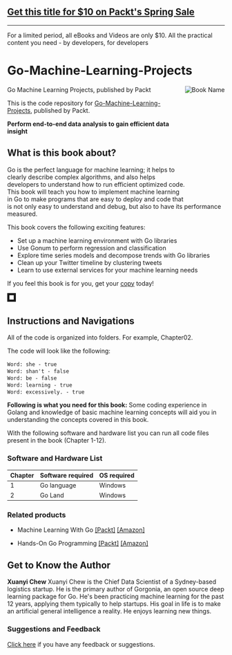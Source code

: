 ## [Get this title for $10 on Packt's Spring Sale](https://www.packt.com/B10285?utm_source=github&utm_medium=packt-github-repo&utm_campaign=spring_10_dollar_2022)
-----
For a limited period, all eBooks and Videos are only $10. All the practical content you need \- by developers, for developers

# Go-Machine-Learning-Projects
Go Machine Learning Projects, published by Packt
<a href="https://www.packtpub.com/big-data-and-business-intelligence/go-machine-learning-projects?utm_source=github&utm_medium=repository&utm_campaign=9781788993401"><img src="https://dz13w8afd47il.cloudfront.net/sites/default/files/imagecache/ppv4_main_book_cover/B10285.png" alt="Book Name" height="256px" align="right"></a>

This is the code repository for [Go-Machine-Learning-Projects](https://www.packtpub.com/big-data-and-business-intelligence/go-machine-learning-projects?utm_source=github&utm_medium=repository&utm_campaign=9781788993401), published by Packt.

**Perform end-to-end data analysis to gain efficient data insight**

## What is this book about?
Go is the perfect language for machine learning; it helps to clearly describe complex algorithms, and also helps developers to understand how to run efficient optimized code. This book will teach you how to implement machine learning in Go to make programs that are easy to deploy and code that is not only easy to understand and debug, but also to have its performance measured. 

This book covers the following exciting features: 
* Set up a machine learning environment with Go libraries
* Use Gonum to perform regression and classification
* Explore time series models and decompose trends with Go libraries
* Clean up your Twitter timeline by clustering tweets
* Learn to use external services for your machine learning needs

If you feel this book is for you, get your [copy](https://www.amazon.com/dp/1788993403) today!

<a href="https://www.packtpub.com/?utm_source=github&utm_medium=banner&utm_campaign=GitHubBanner"><img src="https://raw.githubusercontent.com/PacktPublishing/GitHub/master/GitHub.png" 
alt="https://www.packtpub.com/" border="5" /></a>


## Instructions and Navigations
All of the code is organized into folders. For example, Chapter02.

The code will look like the following:
```
Word: she - true
Word: shan't - false
Word: be - false
Word: learning - true
Word: excessively. - true
```

**Following is what you need for this book:**
Some coding experience in Golang and knowledge of basic machine learning concepts will aid you in understanding the concepts covered in this book.

With the following software and hardware list you can run all code files present in the book (Chapter 1-12).

### Software and Hardware List

| Chapter  | Software required                   | OS required                        |
| -------- | ------------------------------------| -----------------------------------|
| 1        | Go language                         | Windows |
| 2        | Go Land                             | Windows |



### Related products <Other books you may enjoy>
* Machine Learning With Go [[Packt]](https://www.packtpub.com/networking-and-servers/linux-powerful-server-administration?utm_source=github&utm_medium=repository&utm_campaign=9781788293778) [[Amazon]](https://www.amazon.com/dp/1785882104)

* Hands-On Go Programming [[Packt]](https://www.packtpub.com/networking-and-servers/linux-device-drivers-development?utm_source=github&utm_medium=repository&utm_campaign=9781785280009) [[Amazon]](https://www.amazon.com/dp/1789531756)

## Get to Know the Author
**Xuanyi Chew**
Xuanyi Chew is the Chief Data Scientist of a Sydney-based logistics startup. He is the primary author of Gorgonia, an open source deep learning package for Go. He's been practicing machine learning for the past 12 years, applying them typically to help startups. His goal in life is to make an artificial general intelligence a reality. He enjoys learning new things.



### Suggestions and Feedback
[Click here](https://docs.google.com/forms/d/e/1FAIpQLSdy7dATC6QmEL81FIUuymZ0Wy9vH1jHkvpY57OiMeKGqib_Ow/viewform) if you have any feedback or suggestions.
